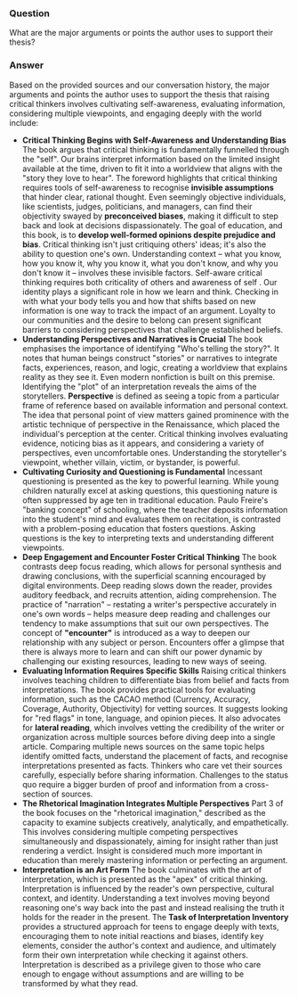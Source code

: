 ### Question

What are the major arguments or points the author uses to support their thesis?
### Answer

Based on the provided sources and our conversation history, the major arguments and points the author uses to support the thesis that raising critical thinkers involves cultivating self-awareness, evaluating information, considering multiple viewpoints, and engaging deeply with the world include:

- **Critical Thinking Begins with Self-Awareness and Understanding Bias** The book argues that critical thinking is fundamentally funnelled through the "self". Our brains interpret information based on the limited insight available at the time, driven to fit it into a worldview that aligns with the "story they love to hear". The foreword highlights that critical thinking requires tools of self-awareness to recognise **invisible assumptions** that hinder clear, rational thought. Even seemingly objective individuals, like scientists, judges, politicians, and managers, can find their objectivity swayed by **preconceived biases**, making it difficult to step back and look at decisions dispassionately. The goal of education, and this book, is to **develop well-formed opinions despite prejudice and bias**. Critical thinking isn't just critiquing others' ideas; it's also the ability to question one's own. Understanding context – what you know, how you know it, why you know it, what you don't know, and why you don't know it – involves these invisible factors. Self-aware critical thinking requires both criticality of others and awareness of self . Our identity plays a significant role in how we learn and think. Checking in with what your body tells you and how that shifts based on new information is one way to track the impact of an argument. Loyalty to our communities and the desire to belong can present significant barriers to considering perspectives that challenge established beliefs.
- **Understanding Perspectives and Narratives is Crucial** The book emphasises the importance of identifying "Who's telling the story?". It notes that human beings construct "stories" or narratives to integrate facts, experiences, reason, and logic, creating a worldview that explains reality as they see it. Even modern nonfiction is built on this premise. Identifying the "plot" of an interpretation reveals the aims of the storytellers. **Perspective** is defined as seeing a topic from a particular frame of reference based on available information and personal context. The idea that personal point of view matters gained prominence with the artistic technique of perspective in the Renaissance, which placed the individual's perception at the center. Critical thinking involves evaluating evidence, noticing bias as it appears, and considering a variety of perspectives, even uncomfortable ones. Understanding the storyteller's viewpoint, whether villain, victim, or bystander, is powerful.
- **Cultivating Curiosity and Questioning is Fundamental** Incessant questioning is presented as the key to powerful learning. While young children naturally excel at asking questions, this questioning nature is often suppressed by age ten in traditional education. Paulo Freire's "banking concept" of schooling, where the teacher deposits information into the student's mind and evaluates them on recitation, is contrasted with a problem-posing education that fosters questions. Asking questions is the key to interpreting texts and understanding different viewpoints.
- **Deep Engagement and Encounter Foster Critical Thinking** The book contrasts deep focus reading, which allows for personal synthesis and drawing conclusions, with the superficial scanning encouraged by digital environments. Deep reading slows down the reader, provides auditory feedback, and recruits attention, aiding comprehension. The practice of "narration" – restating a writer's perspective accurately in one's own words – helps measure deep reading and challenges our tendency to make assumptions that suit our own perspectives. The concept of **"encounter"** is introduced as a way to deepen our relationship with any subject or person. Encounters offer a glimpse that there is always more to learn and can shift our power dynamic by challenging our existing resources, leading to new ways of seeing.
- **Evaluating Information Requires Specific Skills** Raising critical thinkers involves teaching children to differentiate bias from belief and facts from interpretations. The book provides practical tools for evaluating information, such as the CACAO method (Currency, Accuracy, Coverage, Authority, Objectivity) for vetting sources. It suggests looking for "red flags" in tone, language, and opinion pieces. It also advocates for **lateral reading**, which involves vetting the credibility of the writer or organization across multiple sources before diving deep into a single article. Comparing multiple news sources on the same topic helps identify omitted facts, understand the placement of facts, and recognise interpretations presented as facts. Thinkers who care vet their sources carefully, especially before sharing information. Challenges to the status quo require a bigger burden of proof and information from a cross-section of sources.
- **The Rhetorical Imagination Integrates Multiple Perspectives** Part 3 of the book focuses on the "rhetorical imagination," described as the capacity to examine subjects creatively, analytically, and empathetically. This involves considering multiple competing perspectives simultaneously and dispassionately, aiming for insight rather than just rendering a verdict. Insight is considered much more important in education than merely mastering information or perfecting an argument.
- **Interpretation is an Art Form** The book culminates with the art of interpretation, which is presented as the "apex" of critical thinking. Interpretation is influenced by the reader's own perspective, cultural context, and identity. Understanding a text involves moving beyond reasoning one's way back into the past and instead realising the truth it holds for the reader in the present. The **Task of Interpretation Inventory** provides a structured approach for teens to engage deeply with texts, encouraging them to note initial reactions and biases, identify key elements, consider the author's context and audience, and ultimately form their own interpretation while checking it against others. Interpretation is described as a privilege given to those who care enough to engage without assumptions and are willing to be transformed by what they read.